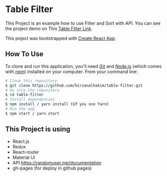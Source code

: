 
# Table Filter

This Project is an example how to use Filter and Sort with API.
You can see the project demo on This  [Table Filter Link](https://hirzanalhakim.github.io/table-filter/).

This poject was bootstrapped with [Create React App](https://github.com/facebookincubator/create-react-app).


## How To Use

To clone and run this application, you'll need [Git](https://git-scm.com) and [Node.js](https://nodejs.org/en/download/) (which comes with [npm](http://npmjs.com)) installed on your computer. From your command line:

```bash
# Clone this repository
$ git clone https://github.com/hirzanalhakim/table-filter.git
# Go into the repository
$ cd table-filter
# Install dependencies
$ npm install / yarn install (if you use Yarn)
# Run the app
$ npm start / yarn start
```

## This Project is using

- React.js
- Redux
- React-router
- Material Ui
- API https://randomuser.me/documentation
- gh-pages (for deploy in github pages)
